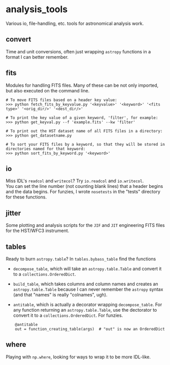 # analysis_tools
Various io, file-handling, etc. tools for astronomical analysis work. 

## convert
Time and unit conversions, often just wrapping `astropy` functions in a format I can better remember. 

## fits
Modules for handling FITS files. Many of these can be not only imported, but also executed on the command line.
```
# To move FITS files based on a header key value:
>>> python fetch_fits_by_keyvalue.py '<keyvalue>' '<keyword>' '<fits type>' '<orig_dir/>' '<dest_dir/>'

# To print the key value of a given keyword, 'filter', for example:
>>> python get_keyval.py --f 'example.fits' --kw 'filter'

# To print out the HST dataset name of all FITS files in a directory:
>>> python get_datasetname.py

# To sort your FITS files by a keyword, so that they will be stored in directories named for that keyword:
>>> python sort_fits_by_keyword.py '<keyword>'
```

## io
Miss IDL's `readcol` and `writecol`?  Try `io.readcol` and `io.writecol`.  
You can set the line number (not counting blank lines) that a header begins and the data begins. For funzies, I wrote `nosetests` in the "tests" directory for these functions. 

## jitter
Some plotting and analysis scripts for the `JIF` and `JIT` engineering FITS files for the HST/WFC3 instrument. 

## tables
Ready to burn `astropy.table`?  In `tables.bybass_table` find the functions

* `decompose_table`, which will take an `astropy.table.Table` and convert it to a `collections.OrderedDict`.

* `build_table`, which takes columns and column names and creates an `astropy.table.Table` because I can never remember the `astropy` syntax (and that "names" is really "colnames", ugh).  

* `antitable`, which is actually a decorator wrapping `decompose_table`. For any function returning an `astropy.table.Table`, use the dectorator to convert it to a `collections.OrderedDict`. For funzies. 

```
    @antitable
    out = function_creating_table(args)  # "out" is now an OrderedDict
```

## where
Playing with `np.where`, looking for ways to wrap it to be more IDL-like.  
